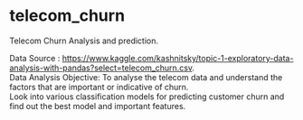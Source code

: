# telecom_churn
Telecom Churn Analysis and prediction.

Data Source : https://www.kaggle.com/kashnitsky/topic-1-exploratory-data-analysis-with-pandas?select=telecom_churn.csv.  
Data Analysis Objective: To analyse the telecom data and understand the factors that are important or indicative of churn.   
Look into various classification models for predicting customer churn and find out the best model and important features.  
